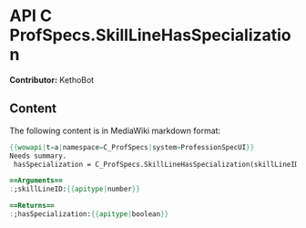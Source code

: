 # API C ProfSpecs.SkillLineHasSpecialization

**Contributor:** KethoBot

## Content

The following content is in MediaWiki markdown format:

```mediawiki
{{wowapi|t=a|namespace=C_ProfSpecs|system=ProfessionSpecUI}}
Needs summary.
 hasSpecialization = C_ProfSpecs.SkillLineHasSpecialization(skillLineID)

==Arguments==
:;skillLineID:{{apitype|number}}

==Returns==
:;hasSpecialization:{{apitype|boolean}}
```